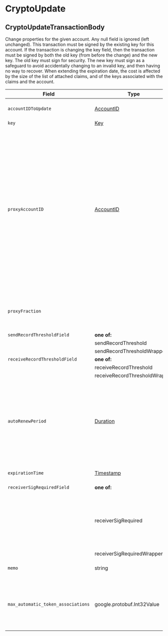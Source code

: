 # CryptoUpdate

## CryptoUpdateTransactionBody

Change properties for the given account. Any null field is ignored (left unchanged). This transaction must be signed by the existing key for this account. If the transaction is changing the key field, then the transaction must be signed by both the old key (from before the change) and the new key. The old key must sign for security. The new key must sign as a safeguard to avoid accidentally changing to an invalid key, and then having no way to recover. When extending the expiration date, the cost is affected by the size of the list of attached claims, and of the keys associated with the claims and the account.

| Field                              | Type                                       | Description                                                                                                                                                                                                                                                                                                                                                                                                                                                                                                                                                                                                                                                                                    |
| ---------------------------------- | ------------------------------------------ | ---------------------------------------------------------------------------------------------------------------------------------------------------------------------------------------------------------------------------------------------------------------------------------------------------------------------------------------------------------------------------------------------------------------------------------------------------------------------------------------------------------------------------------------------------------------------------------------------------------------------------------------------------------------------------------------------- |
| `accountIDToUpdate`                | [AccountID](../basic-types/accountid.md)   | The account ID which is being updated in this transaction                                                                                                                                                                                                                                                                                                                                                                                                                                                                                                                                                                                                                                      |
| `key`                              | [Key](../basic-types/key.md)               | The new key                                                                                                                                                                                                                                                                                                                                                                                                                                                                                                                                                                                                                                                                                    |
| `proxyAccountID`                   | [AccountID](../basic-types/accountid.md)   | ID of the account to which this account is proxy staked. If proxyAccountID is null, or is an invalid account, or is an account that isn't a node, then this account is automatically proxy staked to a node chosen by the network, but without earning payments. ID of the account to which this account is proxy staked. If proxyAccountID is null, or is an invalid account, or is an account that isn't a node, then this account is automatically proxy staked to a node chosen by the network, but without earning payments. If the proxyAccountID account refuses to accept proxy staking , or if it is not currently running a node, then it will behave as if proxyAccountID was null. |
| `proxyFraction`                    |                                            | **\[Deprecated].** payments earned from proxy staking are shared between the node and this account, with proxyFraction / 10000 going to this account                                                                                                                                                                                                                                                                                                                                                                                                                                                                                                                                          |
| `sendRecordThresholdField`         | **one of:**                                | **\[Deprecated v0.8.0**]                                                                                                                                                                                                                                                                                                                                                                                                                                                                                                                                                                                                                                                                      |
|                                    | sendRecordThreshold                        |                                                                                                                                                                                                                                                                                                                                                                                                                                                                                                                                                                                                                                                                                                |
|                                    | sendRecordThresholdWrapper                 | google.protobuf.UInt64Value                                                                                                                                                                                                                                                                                                                                                                                                                                                                                                                                                                                                                                                                    |
| `receiveRecordThresholdField`      | **one of:**                                | **\[Deprecated v0.8.0**]                                                                                                                                                                                                                                                                                                                                                                                                                                                                                                                                                                                                                                                                      |
|                                    | receiveRecordThreshold                     |                                                                                                                                                                                                                                                                                                                                                                                                                                                                                                                                                                                                                                                                                                |
|                                    | receiveRecordThresholdWrapper              | google.protobuf.UInt64Value                                                                                                                                                                                                                                                                                                                                                                                                                                                                                                                                                                                                                                                                    |
| `autoRenewPeriod`                  | [Duration](../miscellaneous/duration.md)   | The duration in which it will automatically extend the expiration period. If it doesn't have enough balance, it extends as long as possible. The duration in which it will automatically extend the expiration period. If it doesn't have enough balance, it extends as long as possible. If it is empty when it expires, then it is deleted.                                                                                                                                                                                                                                                                                                                                                  |
| `expirationTime`                   | [Timestamp](../miscellaneous/timestamp.md) | The new expiration time to extend to (ignored if equal to or before the current one)                                                                                                                                                                                                                                                                                                                                                                                                                                                                                                                                                                                                           |
| `receiverSigRequiredField`         | **one of:**                                |                                                                                                                                                                                                                                                                                                                                                                                                                                                                                                                                                                                                                                                                                                |
|                                    | receiverSigRequired                        | \[Deprecated] Do NOT use this field to set a false value because the server cannot distinguish from the default value. Use receiverSigRequiredWrapper field for this purpose. Use receiverSigRequiredWrapper field for this purpose.                                                                                                                                                                                                                                                                                                                                                                                                                                                          |
|                                    | receiverSigRequiredWrapper                 | google.protobuf.BoolValue                                                                                                                                                                                                                                                                                                                                                                                                                                                                                                                                                                                                                                                                      |
| `memo`                             | string                                     | The memo associated with the account (UTF-8 encoding max 100 bytes)                                                                                                                                                                                                                                                                                                                                                                                                                                                                                                                                                                                                                            |
| `max_automatic_token_associations` | google.protobuf.Int32Value                 | The maximum number of tokens that an Account can be implicitly associated with. Up to a 1000 including implicit and explicit associations. Up to a 1000 including implicit and explicit associations.                                                                                                                                                                                                                                                                                                                                                                                                                                                                                          |
